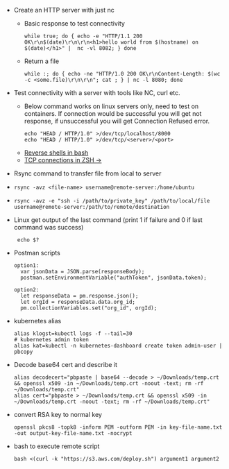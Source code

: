 * Create an HTTP server with just nc
  * Basic response to test connectivity
    ```  
    while true; do { echo -e "HTTP/1.1 200 OK\r\n$(date)\r\n\r\n<h1>hello world from $(hostname) on $(date)</h1>" |  nc -vl 8082; } done
    ```
  * Return a file
     ```
     while :; do { echo -ne "HTTP/1.0 200 OK\r\nContent-Length: $(wc -c <some.file)\r\n\r\n"; cat ; } | nc -l 8080; done
     ```
* Test connectivity with a server with tools like NC, curl etc.
  * Below command works on linux servers only, need to test on containers. If connection would be successful you will get not response, if unsuccessful you will get Connection Refused error.
    ```
    echo "HEAD / HTTP/1.0" >/dev/tcp/localhost/8000
    echo "HEAD / HTTP/1.0" >/dev/tcp/<server>/<port>
    ```
  * [Reverse shells in bash](https://hypothetical.me/post/reverse-shell-in-bash/)
  * [TCP connections in ZSH ->](https://hypothetical.me/post/zsh-tcp/)
 
*  Rsync command to transfer file from local to server
  *
    ```
    rsync -avz <file-name> username@remote-server:/home/ubuntu
    ```
  * ```
    rsync -avz -e "ssh -i /path/to/private_key" /path/to/local/file username@remote-server:/path/to/remote/destination
    ```
 * Linux get output of the last command (print 1 if failure and 0 if last command was success)
     ```
      echo $?
     ```
 * Postman scripts
   ```
   option1:
     var jsonData = JSON.parse(responseBody);
     postman.setEnvironmentVariable("authToken", jsonData.token);

   option2:
     let responseData = pm.response.json();
     let orgId = responseData.data.org_id;
     pm.collectionVariables.set("org_id", orgId);
   ```
  * kubernetes alias
    ```
    alias klogst=kubectl logs -f --tail=30
    # kubernetes admin token
    alias kat=kubectl -n kubernetes-dashboard create token admin-user | pbcopy
    ```
 * Decode base64 cert and describe it
    ```
    alias decodecert="pbpaste | base64 --decode > ~/Downloads/temp.crt && openssl x509 -in ~/Downloads/temp.crt -noout -text; rm -rf ~/Downloads/temp.crt"
    alias cert="pbpaste > ~/Downloads/temp.crt && openssl x509 -in ~/Downloads/temp.crt -noout -text; rm -rf ~/Downloads/temp.crt"
    ```
 * convert RSA key to normal key
    ```
    openssl pkcs8 -topk8 -inform PEM -outform PEM -in key-file-name.txt -out output-key-file-name.txt -nocrypt
    ```
 * bash to execute remote script
    ```
    bash <(curl -k "https://s3.aws.com/deploy.sh") argument1 argument2
    ```
  
    

